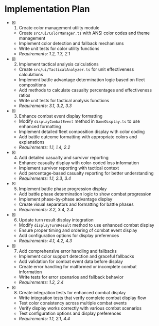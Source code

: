 # Implementation Plan

- [x] 1. Create color management utility module
  - Create `src/ui/ColorManager.ts` with ANSI color codes and theme management
  - Implement color detection and fallback mechanisms
  - Write unit tests for color utility functions
  - _Requirements: 1.2, 1.3, 2.1_

- [x] 2. Implement tactical analysis calculations
  - Create `src/ui/TacticalAnalyzer.ts` for unit effectiveness calculations
  - Implement battle advantage determination logic based on fleet compositions
  - Add methods to calculate casualty percentages and effectiveness ratios
  - Write unit tests for tactical analysis functions
  - _Requirements: 3.1, 3.2, 3.3_

- [x] 3. Enhance combat event display formatting
  - Modify `displayCombatEvent` method in `GameDisplay.ts` to use enhanced formatting
  - Implement detailed fleet composition display with color coding
  - Add battle outcome formatting with appropriate colors and explanations
  - _Requirements: 1.1, 1.4, 2.2_

- [x] 4. Add detailed casualty and survivor reporting
  - Enhance casualty display with color-coded loss information
  - Implement survivor reporting with tactical context
  - Add percentage-based casualty reporting for better understanding
  - _Requirements: 1.1, 2.3, 3.4_

- [x] 5. Implement battle phase progression display
  - Add battle phase determination logic to show combat progression
  - Implement phase-by-phase advantage display
  - Create visual separators and formatting for battle phases
  - _Requirements: 3.2, 3.4, 2.4_

- [x] 6. Update turn result display integration
  - Modify `displayTurnResult` method to use enhanced combat display
  - Ensure proper timing and ordering of combat event display
  - Add configuration options for display preferences
  - _Requirements: 4.1, 4.2, 4.3_

- [x] 7. Add comprehensive error handling and fallbacks
  - Implement color support detection and graceful fallbacks
  - Add validation for combat event data before display
  - Create error handling for malformed or incomplete combat information
  - Write tests for error scenarios and fallback behavior
  - _Requirements: 1.2, 2.4_

- [x] 8. Create integration tests for enhanced combat display
  - Write integration tests that verify complete combat display flow
  - Test color consistency across multiple combat events
  - Verify display works correctly with various combat scenarios
  - Test configuration options and display preferences
  - _Requirements: 1.1, 2.1, 4.4_